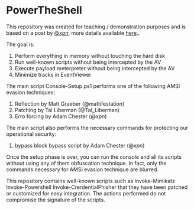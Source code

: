# PowerTheShell

This repository was created for teaching / demonstration purposes and is based on a post by <a href="https://twitter.com/_xpn_" rel="nofollow">@<em>xpn</em></a>, more details available <a href="https://www.mdsec.co.uk/2018/06/exploring-powershell-amsi-and-logging-evasion/" rel="nofollow">here</a>..

The goal is:

1. Perform everything in memory without touching the hard disk
2. Run well-known scripts without being intercepted by the AV
3. Execute payload meterpreter without being intercepted by the AV
4. Minimize tracks in EventViewer

The main script Console-Setup.ps1 performs one of the following AMSI evasion techniques:

1. Reflection by Matt Graeber (@mattifestation)
2. Patching by Tal Liberman (@Tal_Liberman)
3. Erro forcing by Adam Chester (@_xpn_)

The main script also performs the necessary commands for protecting our operational security:

1. bypass block bypass script by Adam Chester (@_xpn_)

Once the setup phase is over, you can run the console and all its scripts without using any of them
obfuscation technique. In fact, only the commands necessary for AMSI evasion technique are blurred.

This repository contains well-known scripts such as Invoke-Mimikatz Invoke-Powershell Invoke-CrerdentialPhisher that
they have been patched or customized for easy integration. The actions performed do not compromise the signature of the scripts.
